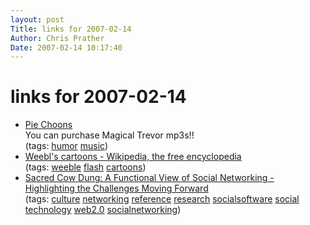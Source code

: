 ```yaml
---
layout: post
Title: links for 2007-02-14  
Author: Chris Prather
Date: 2007-02-14 10:17:40
---
```


# links for 2007-02-14
<ul class="delicious">
	<li>
		<div class="delicious-link"><a href="http://www.piechoons.com/artist.php?id=1">Pie Choons</a></div>
		<div class="delicious-extended">You can purchase Magical Trevor mp3s!!</div>
		<div class="delicious-tags">(tags: <a href="http://del.icio.us/perigrin/humor">humor</a> <a href="http://del.icio.us/perigrin/music">music</a>)</div>
	</li>
	<li>
		<div class="delicious-link"><a href="http://en.wikipedia.org/wiki/Magical_Trevor#Badgers">Weebl's cartoons - Wikipedia, the free encyclopedia</a></div>
		<div class="delicious-tags">(tags: <a href="http://del.icio.us/perigrin/weeble">weeble</a> <a href="http://del.icio.us/perigrin/flash">flash</a> <a href="http://del.icio.us/perigrin/cartoons">cartoons</a>)</div>
	</li>
	<li>
		<div class="delicious-link"><a href="http://www.sacredcowdung.com/archives/2005/11/a_functional_vi.html">Sacred Cow Dung: A Functional View of Social Networking - Highlighting the Challenges Moving Forward</a></div>
		<div class="delicious-tags">(tags: <a href="http://del.icio.us/perigrin/culture">culture</a> <a href="http://del.icio.us/perigrin/networking">networking</a> <a href="http://del.icio.us/perigrin/reference">reference</a> <a href="http://del.icio.us/perigrin/research">research</a> <a href="http://del.icio.us/perigrin/socialsoftware">socialsoftware</a> <a href="http://del.icio.us/perigrin/social">social</a> <a href="http://del.icio.us/perigrin/technology">technology</a> <a href="http://del.icio.us/perigrin/web2.0">web2.0</a> <a href="http://del.icio.us/perigrin/socialnetworking">socialnetworking</a>)</div>
	</li>
</ul>

